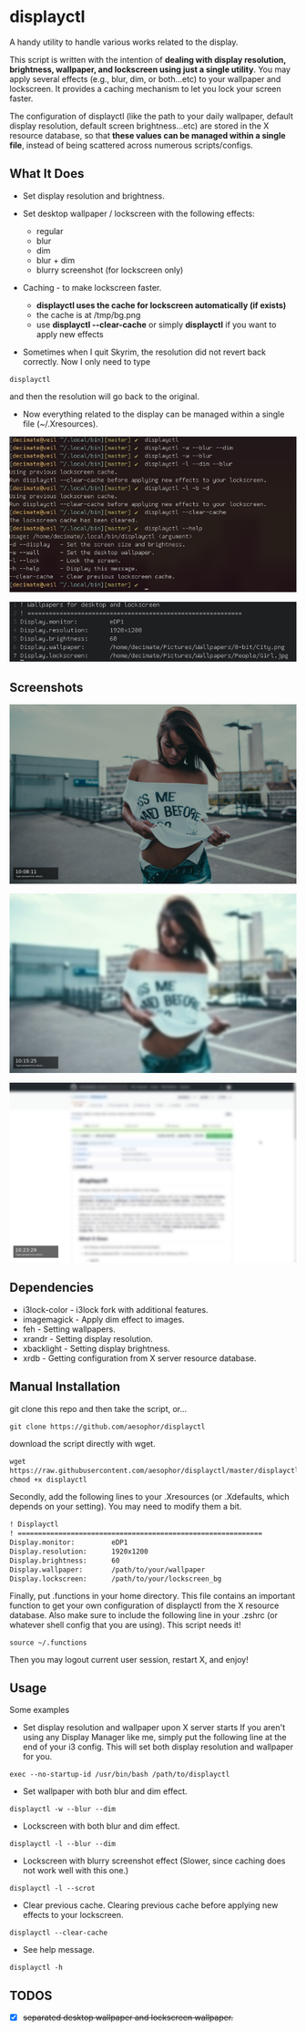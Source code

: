 # displayctl
A handy utility to handle various works related to the display.
 
This script is written with the intention of **dealing with display resolution, brightness, wallpaper, and lockscreen using just a single utility**. You may apply several effects (e.g., blur, dim, or both...etc) to your wallpaper and lockscreen. It provides a caching mechanism to let you lock your screen faster. 
 
The configuration of displayctl (like the path to your daily wallpaper, default display resolution, default screen brightness...etc) are stored in the X resource database, so that **these values can be managed within a single file**, instead of being scattered across numerous scripts/configs.
 
## What It Does 
* Set display resolution and brightness.
 
* Set desktop wallpaper / lockscreen with the following effects:
  * regular
  * blur
  * dim
  * blur + dim
  * blurry screenshot (for lockscreen only)
 
* Caching - to make lockscreen faster.
  * **displayctl uses the cache for lockscreen automatically (if exists)**
  * the cache is at /tmp/bg.png
  * use **displayctl --clear-cache** or simply **displayctl** if you want to apply new effects
 

* Sometimes when I quit Skyrim, the resolution did not revert back correctly. Now I only need to type
```
displayctl
```
and then the resolution will go back to the original.
 
 
* Now everything related to the display can be managed within a single file (~/.Xresources).
 
 ![example](/scrot/example.png)
 
 ![config](/scrot/config.png)
 
## Screenshots
![dim](/scrot/dim.png)
 
![blur](/scrot/blur.png)
 
![scrot](/scrot/scrot.png)

## Dependencies
* i3lock-color - i3lock fork with additional features.
* imagemagick  - Apply dim effect to images.
* feh          - Setting wallpapers.
* xrandr       - Setting display resolution.
* xbacklight   - Setting display brightness.
* xrdb         - Getting configuration from X server resource database.
 
## Manual Installation
git clone this repo and then take the script, or...
```
git clone https://github.com/aesophor/displayctl
```
 
download the script directly with wget.
```
wget https://raw.githubusercontent.com/aesophor/displayctl/master/displayctl
chmod +x displayctl
```

Secondly, add the following lines to your .Xresources (or .Xdefaults, which depends on your setting). You may need to modify them a bit.
```
! Displayctl
! ============================================================
Display.monitor:         eDP1
Display.resolution:      1920x1200
Display.brightness:      60
Display.wallpaper:       /path/to/your/wallpaper
Display.lockscreen:      /path/to/your/lockscreen_bg
```

Finally, put .functions in your home directory. This file contains an important function to get your own configuration of displayctl from the X resource database.
Also make sure to include the following line in your .zshrc (or whatever shell config that you are using). This script needs it!
```
source ~/.functions
```

Then you may logout current user session, restart X, and enjoy!
 
## Usage
Some examples
* Set display resolution and wallpaper upon X server starts
If you aren't using any Display Manager like me, simply put the following line at the end of your i3 config. This will set both display resolution and wallpaper for you.
```
exec --no-startup-id /usr/bin/bash /path/to/displayctl
```
 
* Set wallpaper with both blur and dim effect.
```
displayctl -w --blur --dim
```
 
* Lockscreen with both blur and dim effect.
```
displayctl -l --blur --dim
```
 
* Lockscreen with blurry screenshot effect (Slower, since caching does not work well with this one.)
```
displayctl -l --scrot
```
 
* Clear previous cache. Clearing previous cache before applying new effects to your lockscreen.
```
displayctl --clear-cache
```

* See help message.
```
displayctl -h
```
 
## TODOS
- [x] ~~separated desktop wallpaper and lockscreen wallpaper.~~
